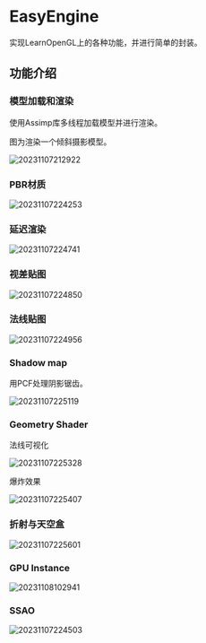 # EasyEngine
实现LearnOpenGL上的各种功能，并进行简单的封装。 
## 功能介绍
### 模型加载和渲染

使用Assimp库多线程加载模型并进行渲染。

图为渲染一个倾斜摄影模型。

![20231107212922](https://cdn.jsdelivr.net/gh/Magic0Conch/gallery/blogs/pictures/20231107212922.png)


### PBR材质
![20231107224253](https://cdn.jsdelivr.net/gh/Magic0Conch/gallery/blogs/pictures/20231107224253.png)



### 延迟渲染
![20231107224741](https://cdn.jsdelivr.net/gh/Magic0Conch/gallery/blogs/pictures/20231107224741.png)

### 视差贴图
![20231107224850](https://cdn.jsdelivr.net/gh/Magic0Conch/gallery/blogs/pictures/20231107224850.png)

### 法线贴图
![20231107224956](https://cdn.jsdelivr.net/gh/Magic0Conch/gallery/blogs/pictures/20231107224956.png)

### Shadow map
用PCF处理阴影锯齿。

![20231107225119](https://cdn.jsdelivr.net/gh/Magic0Conch/gallery/blogs/pictures/20231107225119.png)

### Geometry Shader
法线可视化

![20231107225328](https://cdn.jsdelivr.net/gh/Magic0Conch/gallery/blogs/pictures/20231107225328.png)

爆炸效果

![20231107225407](https://cdn.jsdelivr.net/gh/Magic0Conch/gallery/blogs/pictures/20231107225407.png)

### 折射与天空盒
![20231107225601](https://cdn.jsdelivr.net/gh/Magic0Conch/gallery/blogs/pictures/20231107225601.png)


### GPU Instance
![20231108102941](https://cdn.jsdelivr.net/gh/Magic0Conch/gallery/blogs/pictures/20231108102941.png)

### SSAO
![20231107224503](https://cdn.jsdelivr.net/gh/Magic0Conch/gallery/blogs/pictures/20231107224503.png)


